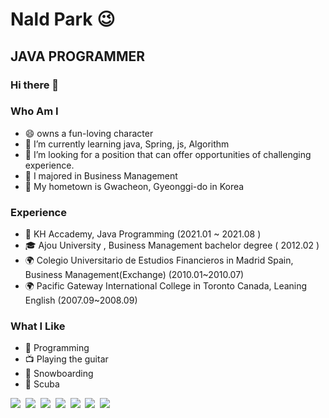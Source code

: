 

# Nald Park 😉

## JAVA PROGRAMMER

### Hi there 👋

### Who Am I
- 😄 owns a fun-loving character
- 🌱 I’m currently learning java, Spring, js, Algorithm
- 👯 I’m looking for a position that can offer opportunities of challenging experience.
- 🥇 I majored in Business Management
- 🚅 My hometown is Gwacheon, Gyeonggi-do in Korea

### Experience
- 💊 KH Accademy, Java Programming (2021.01 ~ 2021.08 )
- 🎓 Ajou University , Business Management  bachelor degree ( 2012.02 )
- 🌍 Colegio Universitario de Estudios Financieros in Madrid Spain, Business Management(Exchange) (2010.01~2010.07)
- 🌍 Pacific Gateway International College in Toronto Canada, Leaning English (2007.09~2008.09)

### What I Like
- 💬 Programming
- 📺 Playing the guitar
- 🔵 Snowboarding
- 🍕 Scuba


<img src="https://img.shields.io/badge/Java-3766AB?style=flat-square&logo=Java&logoColor=white"/></a>&nbsp;
<img src="https://img.shields.io/badge/jQuery-3766AB?style=flat-square&logo=jQuery&logoColor=white"/></a>&nbsp;
<img src="https://img.shields.io/badge/Javascript-3766AB?style=flat-square&logo=Javascript&logoColor=white"/></a>&nbsp;
<img src="https://img.shields.io/badge/CSS3-3766AB?style=flat-square&logo=CSS3&logoColor=white"/></a>&nbsp;
<img src="https://img.shields.io/badge/html5-3766AB?style=flat-square&logo=html5&logoColor=white"/></a>&nbsp;
<img src="https://img.shields.io/badge/SpringBoot-3766AB?style=flat-square&logo=SpringBoot&logoColor=white"/></a>&nbsp;
<img src="https://img.shields.io/badge/Oracle-3766AB?style=flat-square&logo=Oracle&logoColor=white"/></a>&nbsp;





